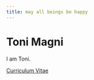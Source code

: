 ```yaml
---
title: may all beings be happy
---
```



# Toni Magni

I am Toni.


[Curriculum Vitae](Toni_Magni_CV.html)